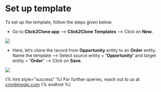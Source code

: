 # Set up template

To set up the template, follow the steps given below:

* Go to **Click2Clone app** --> **Click2Clone Templates** --> Click on **New.**

![](<../../../.gitbook/assets/Temp\_1 (1).png>)

* Here, let’s clone the record from **Opportunity** entity to an **Order** entity. Name the template --> Select source entity = **'Opportunity'** and target entity = **'Order'** --> Click on **Save.**

![](<../../../.gitbook/assets/C2C temp\_1 - Copy.png>)

{% hint style="success" %}
For further queries, reach out to us at [crm@inogic.com](mailto:crm@inogic.com)
{% endhint %}

